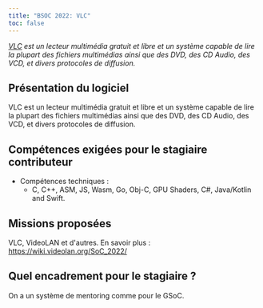 ```yaml
---
title: "BSOC 2022: VLC"
toc: false
---
```


*[VLC](https://www.videolan.org/vlc/index.fr.html) est un lecteur multimédia gratuit et libre et un système capable de lire la plupart des fichiers multimédias ainsi que des DVD, des CD Audio, des VCD, et divers protocoles de diffusion.*

## Présentation du logiciel

VLC est un lecteur multimédia gratuit et libre et un système capable de lire la plupart des fichiers multimédias ainsi que des DVD, des CD Audio, des VCD, et divers protocoles de diffusion.

## Compétences exigées pour le stagiaire contributeur

- Compétences techniques : 
    - C, C++, ASM, JS, Wasm, Go, Obj-C, GPU Shaders, C#, Java/Kotlin and Swift.

## Missions proposées

VLC, VideoLAN et d'autres. En savoir plus : https://wiki.videolan.org/SoC_2022/

## Quel encadrement pour le stagiaire ?

On a un système de mentoring comme pour le GSoC.
